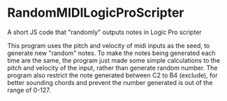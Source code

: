 # RandomMIDILogicProScripter
A short JS code that "randomly" outputs notes in Logic Pro scripter

This program uses the pitch and velocity of midi inputs as the seed, to generate new "random" notes. To make the notes being generated each time are the same, the program just made some simple calculations to the pitch and velocity of the input, rather than generate random number. The program also restrict the note generated between C2 to B4 (exclude), for better sounding chords and prevent the number generated is out of the range of 0-127.

